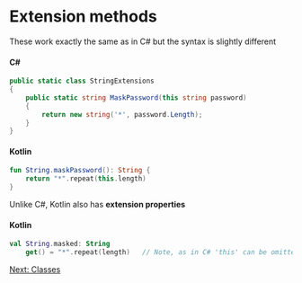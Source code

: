 # Extension methods

These work exactly the same as in C# but the syntax is slightly different

#### C#
```csharp
public static class StringExtensions
{
    public static string MaskPassword(this string password)
    {
        return new string('*', password.Length);
    }
}
```

#### Kotlin
```kotlin
fun String.maskPassword(): String {
    return "*".repeat(this.length)
}
```

Unlike C#, Kotlin also has **extension properties**

#### Kotlin
```kotlin
val String.masked: String
    get() = "*".repeat(length)   // Note, as in C# 'this' can be omitted
```

[Next: Classes](03-00-classes.md)
